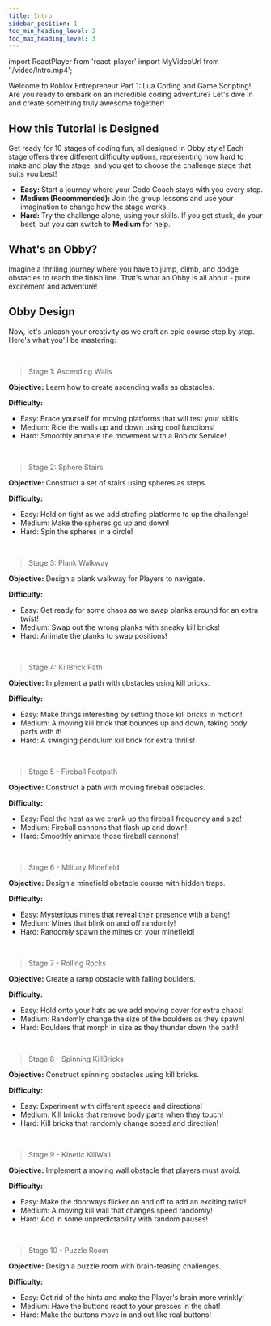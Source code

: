 ```yaml
---
title: Intro
sidebar_position: 1
toc_min_heading_level: 2
toc_max_heading_level: 3
---
```


import ReactPlayer from 'react-player'
import MyVideoUrl from './video/Intro.mp4';

Welcome to Roblox Entrepreneur Part 1: Lua Coding and Game Scripting! Are you ready to embark on an incredible coding adventure? Let's dive in and create something truly awesome together!

<div align='center'>
  <ReactPlayer controls url={MyVideoUrl}/>
</div>

## How this Tutorial is Designed

Get ready for 10 stages of coding fun, all designed in Obby style! Each stage offers three different difficulty options, representing how hard to make and play the stage, and you get to choose the challenge stage that suits you best! 
- **Easy:** Start a journey where your Code Coach stays with you every step.
- **Medium (Recommended):** Join the group lessons and use your imagination to change how the stage works.
- **Hard:** Try the challenge alone, using your skills. If you get stuck, do your best, but you can switch to **Medium** for help.

## What's an Obby?

Imagine a thrilling journey where you have to jump, climb, and dodge obstacles to reach the finish line. That's what an Obby is all about - pure excitement and adventure!

## Obby Design

Now, let's unleash your creativity as we craft an epic course step by step. Here's what you'll be mastering:

<br  />

>Stage 1: Ascending Walls

**Objective:** Learn how to create ascending walls as obstacles.

**Difficulty:**
- Easy: Brace yourself for moving platforms that will test your skills.
- Medium: Ride the walls up and down using cool functions!
- Hard: Smoothly animate the movement with a Roblox Service!

<br  />

>Stage 2: Sphere Stairs

**Objective:** Construct a set of stairs using spheres as steps.

**Difficulty:**
- Easy: Hold on tight as we add strafing platforms to up the challenge!
- Medium: Make the spheres go up and down!
- Hard: Spin the spheres in a circle!

<br  />

>Stage 3: Plank Walkway

**Objective:** Design a plank walkway for Players to navigate.

**Difficulty:**
- Easy: Get ready for some chaos as we swap planks around for an extra twist!
- Medium: Swap out the wrong planks with sneaky kill bricks!
- Hard: Animate the planks to swap positions! 

<br  />

>Stage 4: KillBrick Path

**Objective:** Implement a path with obstacles using kill bricks.

**Difficulty:**
- Easy: Make things interesting by setting those kill bricks in motion!
- Medium: A moving kill brick that bounces up and down, taking body parts with it!
- Hard: A swinging pendulum kill brick for extra thrills!

<br  />

>Stage 5 - Fireball Footpath

**Objective:** Construct a path with moving fireball obstacles.

**Difficulty:**
- Easy: Feel the heat as we crank up the fireball frequency and size!
- Medium: Fireball cannons that flash up and down!
- Hard: Smoothly animate those fireball cannons!

<br  />

>Stage 6 - Military Minefield

**Objective:** Design a minefield obstacle course with hidden traps.

**Difficulty:**
- Easy: Mysterious mines that reveal their presence with a bang!
- Medium: Mines that blink on and off randomly!
- Hard: Randomly spawn the mines on your minefield!

<br  />

>Stage 7 - Rolling Rocks

**Objective:** Create a ramp obstacle with falling boulders.

**Difficulty:**
- Easy: Hold onto your hats as we add moving cover for extra chaos!
- Medium: Randomly change the size of the boulders as they spawn!
- Hard: Boulders that morph in size as they thunder down the path!

<br  />

>Stage 8 - Spinning KillBricks

**Objective:** Construct spinning obstacles using kill bricks.

**Difficulty:**
- Easy: Experiment with different speeds and directions!
- Medium: Kill bricks that remove body parts when they touch!
- Hard: Kill bricks that randomly change speed and direction!

<br  />

>Stage 9 - Kinetic KillWall

**Objective:** Implement a moving wall obstacle that players must avoid.

**Difficulty:**
- Easy: Make the doorways flicker on and off to add an exciting twist!
- Medium: A moving kill wall that changes speed randomly!
- Hard: Add in some unpredictability with random pauses!

<br  />

>Stage 10 - Puzzle Room

**Objective:** Design a puzzle room with brain-teasing challenges.

**Difficulty:**
- Easy: Get rid of the hints and make the Player's brain more wrinkly!
- Medium: Have the buttons react to your presses in the chat!
- Hard: Make the buttons move in and out like real buttons!